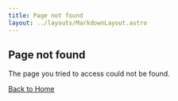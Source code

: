 ```yaml
---
title: Page not found
layout: ../layouts/MarkdownLayout.astro
---
```


## Page not found

The page you tried to access could not be found.

[Back to Home](/)